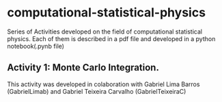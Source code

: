 # computational-statistical-physics
Series of Activities developed on the field of computational statistical physics. Each of them is described in a pdf file and developed in a python notebook(.pynb file)

## Activity 1: Monte Carlo Integration.
This activity was developed in colaboration with Gabriel Lima Barros (GabrielLimab) and Gabriel Teixeira Carvalho (GabrielTeixeiraC)
